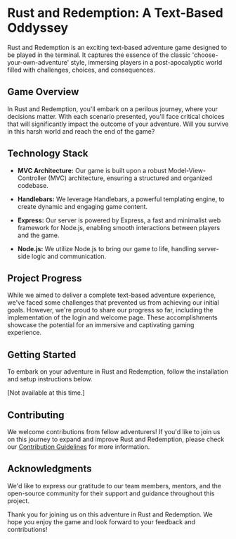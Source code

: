 # Rust and Redemption: A Text-Based Oddyssey

Rust and Redemption is an exciting text-based adventure game designed to be played in the terminal. It captures the essence of the classic 'choose-your-own-adventure' style, immersing players in a post-apocalyptic world filled with challenges, choices, and consequences.

## Game Overview

In Rust and Redemption, you'll embark on a perilous journey, where your decisions matter. With each scenario presented, you'll face critical choices that will significantly impact the outcome of your adventure. Will you survive in this harsh world and reach the end of the game?

## Technology Stack

- **MVC Architecture:** Our game is built upon a robust Model-View-Controller (MVC) architecture, ensuring a structured and organized codebase.

- **Handlebars:** We leverage Handlebars, a powerful templating engine, to create dynamic and engaging game content.

- **Express:** Our server is powered by Express, a fast and minimalist web framework for Node.js, enabling smooth interactions between players and the game.

- **Node.js:** We utilize Node.js to bring our game to life, handling server-side logic and communication.

## Project Progress

While we aimed to deliver a complete text-based adventure experience, we've faced some challenges that prevented us from achieving our initial goals. However, we're proud to share our progress so far, including the implementation of the login and welcome page. These accomplishments showcase the potential for an immersive and captivating gaming experience.

## Getting Started

To embark on your adventure in Rust and Redemption, follow the installation and setup instructions below.

[Not available at this time.]

## Contributing

We welcome contributions from fellow adventurers! If you'd like to join us on this journey to expand and improve Rust and Redemption, please check our [Contribution Guidelines](link-to-guidelines) for more information.

## Acknowledgments

We'd like to express our gratitude to our team members, mentors, and the open-source community for their support and guidance throughout this project.

Thank you for joining us on this adventure in Rust and Redemption. We hope you enjoy the game and look forward to your feedback and contributions!
